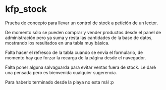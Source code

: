 # kfp_stock
Prueba de concepto para llevar un control de stock a petición de un lector.

De momento sólo se pueden comprar y vender productos desde el panel de administración
pero ya suma y resta las cantidades de la base de datos, mostrando los resultados
en una tabla muy básica.

Falta hacer el refresco de la tabla cuando se envía el formulario, de momento hay 
que forzar la recarga de la página desde el navegador.

Falta poner alguna salvaguarda para evitar ventas fuera de stock. Le daré una pensada
pero es bienvenida cualquier sugerencia.

Para haberlo terminado desde la playa no esta mál :p
